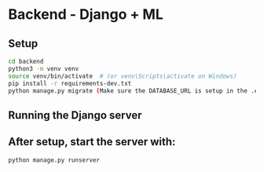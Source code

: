 # Backend - Django + ML

## Setup
```bash
cd backend
python3 -m venv venv
source venv/bin/activate  # (or venv\Scripts\activate on Windows)
pip install -r requirements-dev.txt
python manage.py migrate (Make sure the DATABASE_URL is setup in the .env file before running this)
```

## Running the Django server
## After setup, start the server with:
```bash
python manage.py runserver
```

